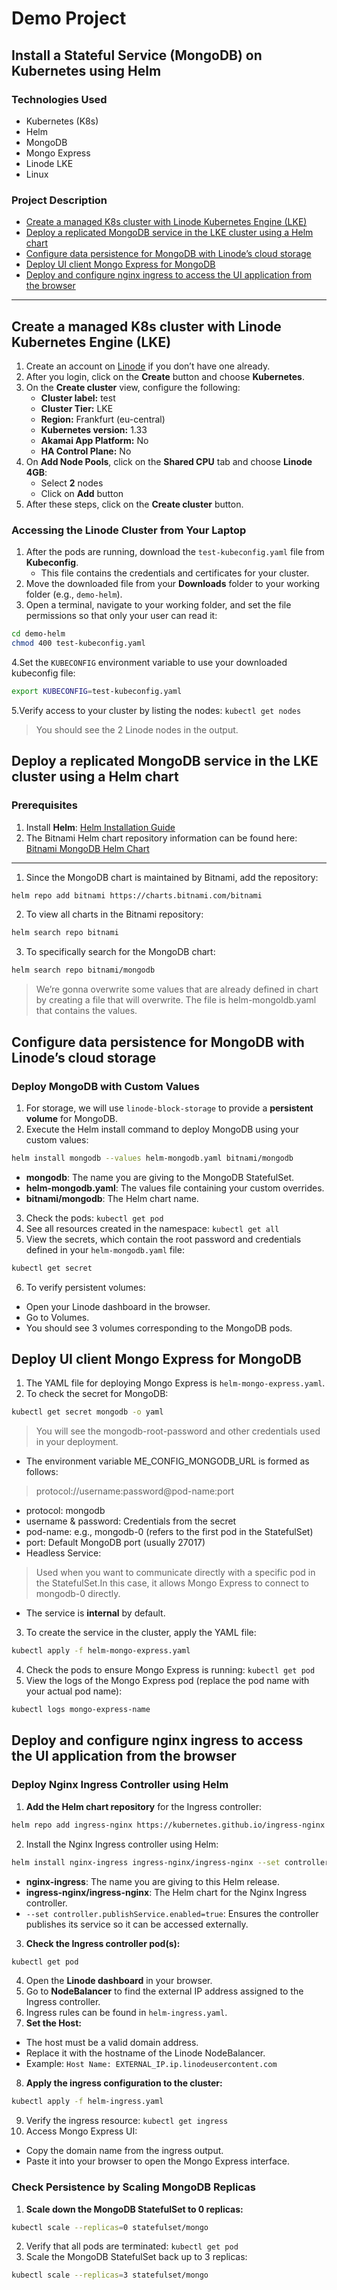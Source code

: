 # Demo Project

## Install a Stateful Service (MongoDB) on Kubernetes using Helm

### Technologies Used
- Kubernetes (K8s)
- Helm
- MongoDB
- Mongo Express
- Linode LKE
- Linux

### Project Description
- [Create a managed K8s cluster with Linode Kubernetes Engine (LKE)](#create-a-managed-k8s-cluster-with-linode-kubernetes-engine-lke)  
- [Deploy a replicated MongoDB service in the LKE cluster using a Helm chart](#deploy-a-replicated-mongodb-service-in-the-lke-cluster-using-a-helm-chart)  
- [Configure data persistence for MongoDB with Linode’s cloud storage](#configure-data-persistence-for-mongodb-with-linodes-cloud-storage)  
- [Deploy UI client Mongo Express for MongoDB](#deploy-ui-client-mongo-express-for-mongodb)  
- [Deploy and configure nginx ingress to access the UI application from the browser](#deploy-and-configure-nginx-ingress-to-access-the-ui-application-from-the-browser)

---

## Create a managed K8s cluster with Linode Kubernetes Engine (LKE)

1. Create an account on [Linode](https://cloud.linode.com) if you don’t have one already.  
2. After you login, click on the **Create** button and choose **Kubernetes**.  
3. On the **Create cluster** view, configure the following:  
   - **Cluster label:** test  
   - **Cluster Tier:** LKE  
   - **Region:** Frankfurt (eu-central)  
   - **Kubernetes version:** 1.33  
   - **Akamai App Platform:** No  
   - **HA Control Plane:** No  
4. On **Add Node Pools**, click on the **Shared CPU** tab and choose **Linode 4GB**:  
   - Select **2** nodes  
   - Click on **Add** button  
5. After these steps, click on the **Create cluster** button.

### Accessing the Linode Cluster from Your Laptop

1. After the pods are running, download the `test-kubeconfig.yaml` file from **Kubeconfig**.  
   - This file contains the credentials and certificates for your cluster.
2. Move the downloaded file from your **Downloads** folder to your working folder (e.g., `demo-helm`).
3. Open a terminal, navigate to your working folder, and set the file permissions so that only your user can read it:  
```bash
cd demo-helm
chmod 400 test-kubeconfig.yaml
```

4.Set the `KUBECONFIG` environment variable to use your downloaded kubeconfig file:  
```bash
export KUBECONFIG=test-kubeconfig.yaml
```

5.Verify access to your cluster by listing the nodes: `kubectl get nodes`
> You should see the 2 Linode nodes in the output.

## Deploy a replicated MongoDB service in the LKE cluster using a Helm chart

### Prerequisites

1. Install **Helm**: [Helm Installation Guide](https://helm.sh/docs/intro/install/)  
2. The Bitnami Helm chart repository information can be found here:  
   [Bitnami MongoDB Helm Chart](https://github.com/bitnami/charts/tree/main/bitnami/mongodb)  

---

1. Since the MongoDB chart is maintained by Bitnami, add the repository:  
```bash
helm repo add bitnami https://charts.bitnami.com/bitnami
```

2. To view all charts in the Bitnami repository: 
```bash
helm search repo bitnami
```

3. To specifically search for the MongoDB chart:
```bash
helm search repo bitnami/mongodb
```

> We’re gonna overwrite some values that are already defined in chart by creating a file that will overwrite. The file is helm-mongoldb.yaml that contains the values.

## Configure data persistence for MongoDB with Linode’s cloud storage

### Deploy MongoDB with Custom Values

1. For storage, we will use `linode-block-storage` to provide a **persistent volume** for MongoDB.  
2. Execute the Helm install command to deploy MongoDB using your custom values:  
```bash
helm install mongodb --values helm-mongodb.yaml bitnami/mongodb
```

- **mongodb**: The name you are giving to the MongoDB StatefulSet.
- **helm-mongodb.yaml**: The values file containing your custom overrides.
- **bitnami/mongodb**: The Helm chart name.

3. Check the pods:  `kubectl get pod`
4. See all resources created in the namespace: `kubectl get all`
5. View the secrets, which contain the root password and credentials defined in your `helm-mongodb.yaml` file:
```bash
kubectl get secret
```

6. To verify persistent volumes:
- Open your Linode dashboard in the browser.
- Go to Volumes.
- You should see 3 volumes corresponding to the MongoDB pods.

## Deploy UI client Mongo Express for MongoDB

1. The YAML file for deploying Mongo Express is `helm-mongo-express.yaml`.  
2. To check the secret for MongoDB:  
```bash
kubectl get secret mongodb -o yaml
```

> You will see the mongodb-root-password and other credentials used in your deployment.

- The environment variable ME_CONFIG_MONGODB_URL is formed as follows:
> protocol://username:password@pod-name:port

- protocol: mongodb
- username & password: Credentials from the secret
- pod-name: e.g., mongodb-0 (refers to the first pod in the StatefulSet)
- port: Default MongoDB port (usually 27017) 
- Headless Service:
> Used when you want to communicate directly with a specific pod in the StatefulSet.In this case, it allows Mongo Express to connect to mongodb-0 directly.

-  The service is **internal** by default.  

3. To create the service in the cluster, apply the YAML file:  
```bash
kubectl apply -f helm-mongo-express.yaml
```

4. Check the pods to ensure Mongo Express is running: `kubectl get pod`
5. View the logs of the Mongo Express pod (replace the pod name with your actual pod name):
```bash
kubectl logs mongo-express-name
```

## Deploy and configure nginx ingress to access the UI application from the browser

### Deploy Nginx Ingress Controller using Helm

1. **Add the Helm chart repository** for the Ingress controller:
```bash
helm repo add ingress-nginx https://kubernetes.github.io/ingress-nginx
```

2. Install the Nginx Ingress controller using Helm:
```bash
helm install nginx-ingress ingress-nginx/ingress-nginx --set controller.publishService.enabled=true
```

- **nginx-ingress**: The name you are giving to this Helm release.  
- **ingress-nginx/ingress-nginx**: The Helm chart for the Nginx Ingress controller.  
- `--set controller.publishService.enabled=true`: Ensures the controller publishes its service so it can be accessed externally.

3. **Check the Ingress controller pod(s):**  
```bash
kubectl get pod
```

4. Open the **Linode dashboard** in your browser.  
5. Go to **NodeBalancer** to find the external IP address assigned to the Ingress controller.
6. Ingress rules can be found in `helm-ingress.yaml`.
7.  **Set the Host:**  
- The host must be a valid domain address.  
- Replace it with the hostname of the Linode NodeBalancer.  
- Example: `Host Name: EXTERNAL_IP.ip.linodeusercontent.com`  
8. **Apply the ingress configuration to the cluster:**  
```bash
kubectl apply -f helm-ingress.yaml
```

9. Verify the ingress resource: `kubectl get ingress`
10. Access Mongo Express UI:
- Copy the domain name from the ingress output.
- Paste it into your browser to open the Mongo Express interface.

### Check Persistence by Scaling MongoDB Replicas

1. **Scale down the MongoDB StatefulSet to 0 replicas:**  
```bash
kubectl scale --replicas=0 statefulset/mongo
```

2. Verify that all pods are terminated: `kubectl get pod`
3. Scale the MongoDB StatefulSet back up to 3 replicas:
```bash
kubectl scale --replicas=3 statefulset/mongo
```

